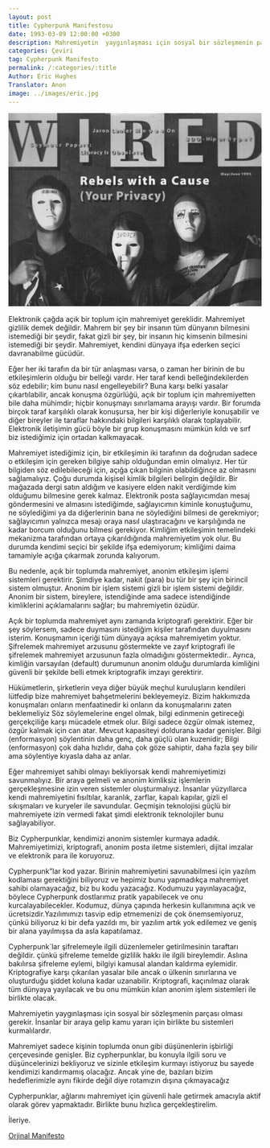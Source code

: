 ```yaml
---
layout: post
title: Cypherpunk Manifestosu
date: 1993-03-09 12:00:00 +0300
description: Mahremiyetin  yaygınlaşması için sosyal bir sözleşmenin parçası olması gerekir. İnsanlar  bir araya gelip kamu yararı için birlikte bu sistemleri kurmalılardır. Cypherpunklar, ağlarını mahremiyet için güvenli hale getirmek amacıyla aktif olarak görev yapmaktadır. Birlikte bunu hızlıca gerçekleştirelim.
categories: Çeviri
tag: Cypherpunk Manifesto
permalink: /:categories/:title
Author: Eric Hughes
Translator: Anon
image: ../images/eric.jpg
---
```


![image](../images/eric.jpg)

Elektronik çağda açık bir toplum için mahremiyet gereklidir. Mahremiyet gizlilik demek değildir. Mahrem bir şey bir insanın tüm dünyanın bilmesini istemediği bir şeydir, fakat gizli bir şey, bir insanın hiç kimsenin bilmesini istemediği bir şeydir. Mahremiyet, kendini dünyaya ifşa ederken seçici davranabilme gücüdür.

Eğer her iki tarafın da bir tür anlaşması varsa, o zaman her birinin de bu etkileşimlerin olduğu bir belleği vardır. Her taraf kendi belleğindekilerden söz edebilir; kim bunu nasıl engelleyebilir? Buna karşı belki yasalar çıkartılabilir, ancak konuşma özgürlüğü,  açık bir toplum için mahremiyetten bile daha mühimdir; hiçbir konuşmayı sınırlamama arayışı vardır. Bir forumda birçok taraf karşılıklı olarak konuşursa, her bir kişi diğerleriyle konuşabilir ve diğer bireyler ile taraflar hakkındaki bilgileri karşılıklı olarak toplayabilir. Elektronik iletişimin gücü böyle bir grup konuşmasını mümkün kıldı ve sırf biz istediğimiz için ortadan kalkmayacak.

Mahremiyet  istediğimiz için, bir etkileşimin iki tarafının da doğrudan sadece o etkileşim için gereken bilgiye sahip olduğundan emin olmalıyız. Her tür bilgiden söz edilebileceği için, açığa çıkan bilginin olabildiğince az olmasını sağlamalıyız. Çoğu durumda kişisel kimlik bilgileri belirgin değildir. Bir mağazada dergi satın aldığım ve kasiyere elden nakit verdiğimde kim olduğumu bilmesine gerek kalmaz. Elektronik posta sağlayıcımdan mesaj göndermesini ve almasını istediğimde, sağlayıcımın kiminle konuştuğumu, ne söylediğimi ya da diğerlerinin bana ne söylediğini bilmesi de gerekmiyor; sağlayıcımın yalnızca mesajı oraya nasıl ulaştıracağını ve karşılığında  ne kadar borcum olduğunu bilmesi gerekiyor. Kimliğim  etkileşimin temelindeki mekanizma tarafından ortaya çıkarıldığında  mahremiyetim yok olur. Bu durumda kendimi seçici bir şekilde ifşa edemiyorum; kimliğimi daima tamamiyle açığa çıkarmak zorunda kalıyorum.

Bu nedenle, açık bir toplumda mahremiyet, anonim etkileşim işlemi sistemleri gerektirir. Şimdiye kadar, nakit (para) bu tür bir şey için birincil sistem olmuştur. Anonim bir işlem sistemi gizli bir işlem sistemi değildir. Anonim bir sistem, bireylere, istendiğinde ama sadece istendiğinde kimliklerini açıklamalarını sağlar; bu mahremiyetin özüdür.

Açık bir toplumda mahremiyet aynı zamanda kriptografi gerektirir. Eğer bir şey söylersem, sadece duymasını istediğim kişiler tarafından duyulmasını isterim. Konuşmamın içeriği tüm dünyaya açıksa  mahremiyetim yoktur. Şifrelemek mahremiyet arzusunu göstermekte ve  zayıf kriptografi ile şifrelemek mahremiyet  arzusunun fazla olmadığını göstermektedir.. Ayrıca, kimliğin varsayılan (default) durumunun anonim olduğu durumlarda kimliğini güvenli bir şekilde belli etmek kriptografik imzayı gerektirir.

Hükümetlerin, şirketlerin veya diğer büyük meçhul kuruluşların  kendileri lütfedip bize mahremiyet bahşetmelerini bekleyemeyiz. Bizim hakkımızda konuşmaları onların menfaatinedir ki onların da konuşmalarını zaten beklemeliyiz Söz söylemelerine engel olmak, bilgi edinmenin getireceği gerçekçiliğe karşı mücadele etmek olur. Bilgi sadece özgür olmak istemez, özgür kalmak için can atar. Mevcut kapasiteyi doldurana kadar genişler. Bilgi (enformasyon) söylentinin daha genç, daha güçlü olan kuzenidir; Bilgi (enformasyon) çok daha hızlıdır, daha çok göze sahiptir, daha fazla şey bilir ama söylentiye kıyasla daha az anlar.

Eğer mahremiyet sahibi olmayı bekliyorsak kendi mahremiyetimizi savunmalıyız. Bir araya gelmeli ve anonim kimliksiz işlemlerin gerçekleşmesine izin veren sistemler oluşturmalıyız. İnsanlar yüzyıllarca kendi mahremiyetini fısıltılar, karanlık, zarflar, kapalı kapılar, gizli el sıkışmaları ve kuryeler ile savundular. Geçmişin teknolojisi güçlü bir mahremiyete izin vermedi fakat şimdi elektronik teknolojiler bunu sağlayabiliyor.

Biz Cypherpunklar, kendimizi anonim sistemler kurmaya adadık. Mahremiyetimizi, kriptografi, anonim posta iletme sistemleri, dijital imzalar ve elektronik para ile koruyoruz.

Cypherpunk”lar kod yazar. Birinin mahremiyetini savunabilmesi için yazılım kodlaması gerektiğini biliyoruz ve hepimiz bunu yapmadıkça mahremiyet sahibi olamayacağız, biz bu kodu yazacağız. Kodumuzu yayınlayacağız, böylece Cypherpunk dostlarımız pratik yapabilecek ve onu kurcalayabilecekler. Kodumuz, dünya çapında herkesin kullanımına açık ve ücretsizdir.Yazılımımızı tasvip edip etmemenizi de çok önemsemiyoruz, çünkü biliyoruz ki bir defa yazıldı mı, bir yazılım artık yok edilemez ve geniş bir alana yayılmışsa da asla kapatılamaz. 

Cypherpunk`lar şifrelemeyle ilgili düzenlemeler getirilmesinin taraftarı değildir. çünkü şifreleme temelde gizlilik hakkı ile ilgili bireylemdir. Aslına bakılırsa şifreleme eylemi, bilgiyi kamusal alandan kaldırma eylemidir. Kriptografiye karşı çıkarılan yasalar bile ancak o ülkenin sınırlarına ve oluşturduğu şiddet koluna kadar uzanabilir. Kriptografi, kaçınılmaz olarak tüm dünyaya yayılacak ve bu onu mümkün kılan anonim işlem sistemleri ile birlikte olacak.

Mahremiyetin  yaygınlaşması için sosyal bir sözleşmenin parçası olması gerekir. İnsanlar  bir araya gelip kamu yararı için birlikte bu sistemleri kurmalılardır.

Mahremiyet sadece kişinin toplumda onun gibi düşünenlerin işbirliği çerçevesinde genişler. Biz cypherpunklar, bu konuyla ilgili soru ve düşüncelerinizi bekliyoruz ve sizinle etkileşim kurmayı istiyoruz bu sayede kendimizi kandırmamış olacağız. Ancak yine de, bazıları bizim hedeflerimizle aynı fikirde değil diye rotamızın dışına çıkmayacağız 

Cypherpunklar, ağlarını mahremiyet için güvenli hale getirmek amacıyla aktif olarak görev yapmaktadır. Birlikte bunu hızlıca gerçekleştirelim.

İleriye.

[Orjinal Manifesto](https://www.activism.net/cypherpunk/manifesto.html)
